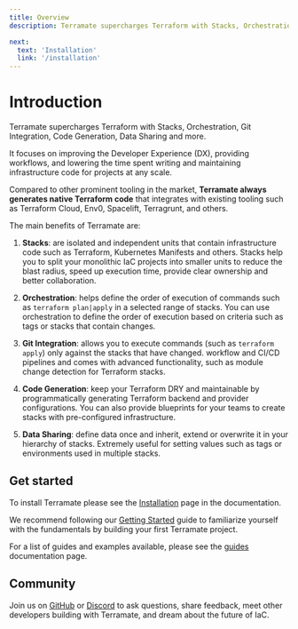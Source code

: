 ```yaml
---
title: Overview
description: Terramate supercharges Terraform with Stacks, Orchestration, Git Integration, Code Generation, Data Sharing and more.

next:
  text: 'Installation'
  link: '/installation'
---
```


# Introduction

Terramate supercharges Terraform with Stacks, Orchestration, Git Integration, Code Generation, Data Sharing and more.

It focuses on improving the Developer Experience (DX), providing workflows, and lowering the time spent writing and maintaining infrastructure code for projects at any scale.

Compared to other prominent tooling in the market, **Terramate always generates native Terraform code**
that integrates with existing tooling such as Terraform Cloud, Env0, Spacelift, Terragrunt, and others.

The main benefits of Terramate are:

1. **Stacks**: are isolated and independent units that contain infrastructure code such as Terraform,
Kubernetes Manifests and others. Stacks help you to split your monolithic IaC projects into smaller units
to reduce the blast radius, speed up execution time, provide clear ownership and better collaboration.

2. **Orchestration**: helps define the order of execution of commands such as `terraform plan|apply` in a selected
range of stacks. You can use orchestration to define the order of execution based on criteria such as tags or stacks
that contain changes.

3. **Git Integration**: allows you to execute commands (such as `terraform apply`) only against the stacks that have changed.
workflow and CI/CD pipelines and comes with advanced functionality, such as module change detection for Terraform stacks.

4. **Code Generation**: keep your Terraform DRY and maintainable by programmatically generating Terraform backend and provider
configurations. You can also provide blueprints for your teams to create stacks with pre-configured infrastructure.

5. **Data Sharing**: define data once and inherit, extend or overwrite it in your hierarchy of stacks. Extremely useful for
setting values such as tags or environments used in multiple stacks.

## Get started

To install Terramate please see the [Installation](https://terramate.io/docs/cli/installation) page in the documentation.

We recommend following our [Getting Started](https://terramate.io/docs/cli/getting-started/) guide to familiarize yourself
with the fundamentals by building your first Terramate project.

For a list of guides and examples available, please see the [guides](./guides/index.md) documentation page.

## Community

Join us on [GitHub](https://github.com/terramate-io/terramate) or [Discord](https://terramate.io/discord) to ask
questions, share feedback, meet other developers building with Terramate, and dream about the future of IaC.
